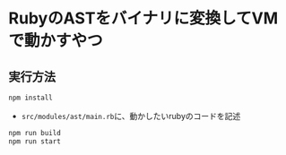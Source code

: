 # RubyのASTをバイナリに変換してVMで動かすやつ

## 実行方法
```bash
npm install
```

- `src/modules/ast/main.rb`に、動かしたいrubyのコードを記述
```bash
npm run build
npm run start
```